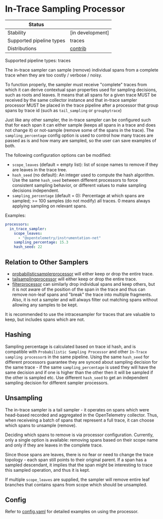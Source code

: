 # In-Trace Sampling Processor

| Status                   |                               |
| ------------------------ |-------------------------------|
| Stability                | [in development]              |
| Supported pipeline types | traces                        |
| Distributions            | [contrib]                     |

Supported pipeline types: traces

The in-trace sampler can sample (remove) individual spans from a complete trace when they are too costly / verbose / noisy.

To function properly, the sampler must receive "complete" traces from which it can derive contextual span properties used for sampling decisions, such as roots and leaves. It means that all spans for a given trace MUST be received by the same collector instance and that in-trace sampler processor MUST be placed in the trace pipeline after a processor that group spans by trace id (such as `tail_sampling` or `groupbytrace`)

Just like any other sampler, the in-trace sampler can be configured such that for each span it can either sample (keeps all spans in a trace and does not change it) or not-sample (remove some of the spans in the trace). The `sampling_percentage` config option is used to control how many traces are passed as is and how many are sampled, so the user can save examples of both.

The following configuration options can be modified:
- `scope_leaves` (default = empty list): list of scope names to remove if they are leaves in the trace tree.
- `hash_seed` (no default): An integer used to compute the hash algorithm. Use the same `hash_seed` between different processors to force consistent sampling behavior, or different values to make sampling decisions independent.
- `sampling_percentage` (default = 0): Percentage at which spans are sampled; >= 100 samples (do not modify) all traces. 0 means always applying sampling on relevant spans.

Examples:

```yaml
processors:
  in_trace_sampler:
    scope_leaves:
      - "@opentelemetry/instrumentation-net"
    sampling_percentage: 15.3
    hash_seed: 22
```

## Relation to Other Samplers
- [probabilisticsamplerprocessor](https://github.com/open-telemetry/opentelemetry-collector-contrib/tree/main/processor/probabilisticsamplerprocessor) will either keep or drop the entire trace.
- [tailsamplingprocessor](https://github.com/open-telemetry/opentelemetry-collector-contrib/tree/main/processor/tailsamplingprocessor) will either keep or drop the entire trace.
- [filterprocessor](https://github.com/open-telemetry/opentelemetry-collector-contrib/tree/main/processor/filterprocessor) can similarly drop individual spans and keep others, but it is not aware of the position of the span in the trace and thus can remove non-leaf spans and "break" the trace into multiple fragments. Also, it is not a sampler and will always filter out matching spans without allowing any samples to be kept.

It is recommended to use the intracesampler for traces that are valuable to keep, but includes spans which are not. 

## Hashing

Sampling percentage is calculated based on trace id hash, and is compatible with `Probabilistic Sampling Processor` and other `In-Trace sampling processor`s in the same pipeline. Using the same `hash_seed` for different processors guarantee they are synced about sampling decision for the same trace - if the same `sampling_percentage` is used they will have the same decision and if one is higher than the other then it will be sampled if the other is sampled etc.
Use different `hash_seed` to get an independent sampling decision for different sampler processors.

## Unsampling

The in-trace sampler is a tail sampler - it operates on spans which were head-based recorded 
and aggregated in the OpenTelemetry collector. Thus, when receiveing a batch of spans that
represent a full trace, it can choose which spans to unsample (remove).

Deciding which spans to remove is via processor configuration. 
Currently, only a single option is available: removing spans based on their scope name
and only if they are leaves in the complete trace.

Since those spans are leaves, there is no fear or need to change the trace topology - 
each span still points to their original parent. If a span has a sampled descendant, 
it implies that the span might be interesting to trace this sampled operation, and thus it is kept.

If multiple `scope_leaves` are supplied, the sampler will remove entire leaf branches that 
contains spans from scope which should be unsampled.

## Config

Refer to [config.yaml](./testdata/config.yaml) for detailed
examples on using the processor.

[alpha]: https://github.com/open-telemetry/opentelemetry-collector#alpha
[beta]: https://github.com/open-telemetry/opentelemetry-collector#beta
[contrib]: https://github.com/open-telemetry/opentelemetry-collector-releases/tree/main/distributions/otelcol-contrib
[core]: https://github.com/open-telemetry/opentelemetry-collector-releases/tree/main/distributions/otelcol
